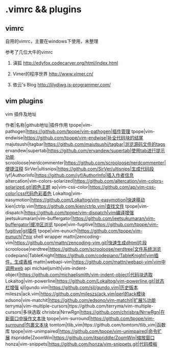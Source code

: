 .vimrc && plugins
======

vimrc
-----

自用的vimrc，主要在windows下使用，未整理

参考了几位大牛的vimrc

1. 滇狐 http://edyfox.codecarver.org/html/index.html

2. Vimer的程序世界 http://www.vimer.cn/

3. 依云's Blog http://lilydjwg.is-programmer.com/

vim plugins
------

vim 插件及地址

作者|名称|github地址|插件作用
tpope|vim-pathogen|https://github.com/tpope/vim-pathogen|插件管理
tpope|vim-endwise|https://github.com/tpope/vim-endwise|补全代码块的结尾
majutsushi|tagbar|https://github.com/majutsushi/tagbar|浏览源码文件的tags
ervandew|supertab|https://github.com/ervandew/supertab|使用tab进行提示功能
scrooloose|nerdcommenter|https://github.com/scrooloose/nerdcommenter|便捷注释
SirVer|ultisnips|https://github.com/SirVer/ultisnips|生成代码段
iyf|AuthorInfo|https://github.com/iyf/AuthorInfo|插入作者信息
altercation|vim-colors-solarized|https://github.com/altercation/vim-colors-solarized.git|颜色主题
ap|vim-css-color|https://github.com/ap/vim-css-color|css代码色彩着色
Lokaltog|vim-easymotion|https://github.com/Lokaltog/vim-easymotion|快速移动
kien|ctrlp.vim|https://github.com/kien/ctrlp.vim|查找文件
tpope|vim-dispatch|https://github.com/tpope/vim-dispatch|vim编译增强
jeetsukumaran|vim-buffergator|https://github.com/jeetsukumaran/vim-buffergator|缓冲区浏览
tpope|vim-fugitive|https://github.com/tpope/vim-fugitive|git插件
tpope|vim-eunuch|https://github.com/tpope/vim-eunuch|\*nix shell wrapper
mattn|zencoding-vim|https://github.com/mattn/zencoding-vim.git|快速生成dhtml片段
scrooloose|nerdtree|https://github.com/scrooloose/nerdtree|文件系统浏览
codepiano|TableKnight|https://github.com/codepiano/TableKnight|vim插件，生成表格
mattn|webapi-vim|https://github.com/mattn/webapi-vim|vim中调用web api
michaeljsmith|vim-indent-object|https://github.com/michaeljsmith/vim-indent-object|代码块选取
Lokaltog|vim-powerline|https://github.com/Lokaltog/vim-powerline.git|状态栏增强
sjl|gundo.vim|https://github.com/sjl/gundo.vim|历史版本
mileszs|ack.vim|https://github.com/mileszs/ack.vim|perl的ack模块
edsono|vim-matchit|https://github.com/edsono/vim-matchit|扩展%功能
terryma|vim-multiple-cursors|ttps://github.com/terryma/vim-multiple-cursors|多块选取
chrisbra|NrrwRgn|https://github.com/chrisbra/NrrwRgn|在新窗口中操作文本块
tpope|vim-surround|https://github.com/tpope/vim-surround|包裹文本块
tomtom|tlib_vim|ttps://github.com/tomtom/tlib_vim|函数库
tpope|vim-unimpaired|https://github.com/tpope/vim-unimpaired|命令扩展
itspriddle|ZoomWin|https://github.com/itspriddle/ZoomWin|缩放窗口
honza|vim-snippets|https://github.com/honza/vim-snippets.git|代码模板
